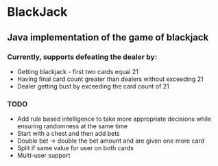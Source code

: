 # BlackJack

## Java implementation of the game of blackjack

### Currently, supports defeating the dealer by:

* Getting blackjack - first two cards equal 21
* Having final card count greater than dealers without exceeding 21
* Dealer getting bust by exceeding the card count of 21

### TODO

* Add rule based intelligence to take more appropriate decisions while ensuring randomness at the same time
* Start with a chest and then add bets
* Double bet -> double the bet amount and are given one more card
* Split if same value for user on both cards
* Multi-user support